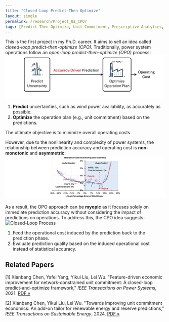 ```yaml
---
title: "Closed-Loop Predict-Then-Optimize"
layout: single
permalink: /research/Project_02_CPO/
tags: [Predict Then Optimize, Unit Commitment, Prescriptive Analytics, Value-Oriented Prediction, Bi-Level Mixed-Integer Programming]
---
```


This is the first project in my Ph.D. career. It aims to sell an idea called *closed-loop predict-then-optimize (CPO).* Traditionally, power system operations follow an *open-loop predict-then-optimize (OPO)* process:
![Open-Loop Process](/assets/images/Project_02_Fig02_OPO.gif)

1. **Predict** uncertainties, such as wind power availability, as accurately as possible.
2. **Optimize** the operation plan (e.g., unit commitment) based on the predictions.

The ultimate objective is to minimize overall operating costs.

However, due to the nonlinearity and complexity of power systems, the relationship between prediction accuracy and operating cost is **non-monotonic** and **asymmetric**:
![Accuracy–Cost Relationship](/assets/images/Project_02_Fig03_Trend.gif)

As a result, the OPO approach can be **myopic** as it focuses solely on immediate prediction accuracy without considering the impact of predictions on operations. To address this, the CPO idea suggests:
![Closed-Loop Process](/assets/images/Project_02_Fig04_Title.gif)

1. Feed the operational cost induced by the prediction back to the prediction phase.
2. Evaluate prediction quality based on the induced operational cost instead of statistical accuracy.



## Related Papers

[1] Xianbang Chen, Yafei Yang, Yikui Liu, Lei Wu. "Feature-driven economic improvement for network-constrained unit commitment: A closed-loop predict-and-optimize framework," *IEEE Transactions on Power Systems*, 2021. [PDF »](/assets/papers/Project_02_Paper_01.pdf)

[2] Xianbang Chen, Yikui Liu, Lei Wu. "Towards improving unit commitment economics: An add-on tailor for renewable energy and reserve predictions," *IEEE Transactions on Sustainable Energy*, 2024. [PDF »](/assets/papers/Project_02_Paper_02.pdf)
